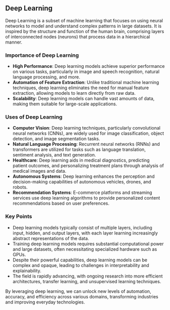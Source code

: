 ## Deep Learning

Deep Learning is a subset of machine learning that focuses on using neural networks to model and understand complex patterns in large datasets. It is inspired by the structure and function of the human brain, comprising layers of interconnected nodes (neurons) that process data in a hierarchical manner.

### Importance of Deep Learning
- **High Performance**: Deep learning models achieve superior performance on various tasks, particularly in image and speech recognition, natural language processing, and more.
- **Automation of Feature Extraction**: Unlike traditional machine learning techniques, deep learning eliminates the need for manual feature extraction, allowing models to learn directly from raw data.
- **Scalability**: Deep learning models can handle vast amounts of data, making them suitable for large-scale applications.

### Uses of Deep Learning
- **Computer Vision**: Deep learning techniques, particularly convolutional neural networks (CNNs), are widely used for image classification, object detection, and image segmentation tasks.
- **Natural Language Processing**: Recurrent neural networks (RNNs) and transformers are utilized for tasks such as language translation, sentiment analysis, and text generation.
- **Healthcare**: Deep learning aids in medical diagnostics, predicting patient outcomes, and personalizing treatment plans through analysis of medical images and data.
- **Autonomous Systems**: Deep learning enhances the perception and decision-making capabilities of autonomous vehicles, drones, and robots.
- **Recommendation Systems**: E-commerce platforms and streaming services use deep learning algorithms to provide personalized content recommendations based on user preferences.

### Key Points
- Deep learning models typically consist of multiple layers, including input, hidden, and output layers, with each layer learning increasingly abstract representations of the data.
- Training deep learning models requires substantial computational power and large datasets, often necessitating specialized hardware such as GPUs.
- Despite their powerful capabilities, deep learning models can be complex and opaque, leading to challenges in interpretability and explainability.
- The field is rapidly advancing, with ongoing research into more efficient architectures, transfer learning, and unsupervised learning techniques.

By leveraging deep learning, we can unlock new levels of automation, accuracy, and efficiency across various domains, transforming industries and improving everyday technologies.
